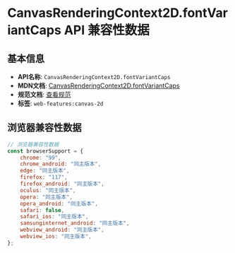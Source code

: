 # CanvasRenderingContext2D.fontVariantCaps API 兼容性数据

## 基本信息

- **API名称**: `CanvasRenderingContext2D.fontVariantCaps`
- **MDN文档**: [CanvasRenderingContext2D.fontVariantCaps](https://developer.mozilla.org/docs/Web/API/CanvasRenderingContext2D/fontVariantCaps)
- **规范文档**: [查看规范](https://html.spec.whatwg.org/multipage/canvas.html#dom-context-2d-fontvariantcaps)
- **标签**: `web-features:canvas-2d`

## 浏览器兼容性数据

```javascript
// 浏览器兼容性数据
const browserSupport = {
    chrome: "99",
    chrome_android: "同主版本",
    edge: "同主版本",
    firefox: "117",
    firefox_android: "同主版本",
    oculus: "同主版本",
    opera: "同主版本",
    opera_android: "同主版本",
    safari: false,
    safari_ios: "同主版本",
    samsunginternet_android: "同主版本",
    webview_android: "同主版本",
    webview_ios: "同主版本",
};

```

